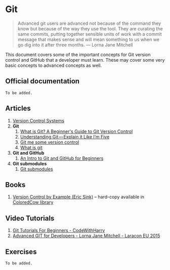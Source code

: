 # Git

> Advanced git users are advanced not because of the command they know but because of the way they use the tool. They are curating the same commits, putting together sensible units of work with a commit message that makes sense and will mean something to us when we go dig into it after three months.
— Lorna Jane Mitchell

This document covers some of the important concepts for Git version control and GitHub that a developer must learn. These may cover some very basic concepts to advanced concepts as well.
 
## Official documentation

`To be added.`

## Articles

1. [Version Control Systems](https://www.atlassian.com/git/tutorials/what-is-version-control)
2. **Git**
    1. [What is Git? A Beginner's Guide to Git Version Control](https://www.freecodecamp.org/news/what-is-git-learn-git-version-control/)
    2. [Understanding Git — Explain it Like I’m Five](https://hackernoon.com/understanding-git-fcffd87c15a3)
    3. [Git me some version control](https://laracasts.com/series/git-me-some-version-control)
    4. [What is git](https://www.atlassian.com/git/tutorials/what-is-git)
3. **Git and GitHub**
    1. [An Intro to Git and GitHub for Beginners](https://product.hubspot.com/blog/git-and-github-tutorial-for-beginners)
4. **Git submodules**
    1. [Git submodules](https://www.atlassian.com/git/tutorials/git-submodule)

## Books

1. [Version Control by Example (Eric Sink)](https://ericsink.com/vcbe/html/index.html) – hard-copy available in [ColoredCow library](https://coloredcow.com/books)

## Video Tutorials

1. [Git Tutorials For Beginners - CodeWithHarry](https://youtube.com/playlist?list=PLu0W_9lII9agwhy658ZPA0MTStKUJTWPi)
2. [Advanced GIT for Developers - Lorna Jane Mitchell - Laracon EU 2015](https://www.youtube.com/watch?v=duqBHik7nRo)

## Exercises

`To be added.`
